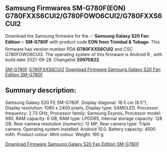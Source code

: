 <h2>Samsung Firmwares SM-G780F(EON) G780FXXS6CUI2/G780FOWO6CUI2/G780FXXS6CUI2</h2>
Download the Samsung firmware for the ✅ <strong>Samsung Galaxy S20 Fan Edition </strong> ⭐ <strong>SM-G780F</strong> with product code <strong>EON</strong> <strong> from Trinidad & Tobago</strong>. This firmware has version number PDA <strong>G780FXXS6CUI2</strong> and CSC G780FOWO6CUI2. The operating system of this firmware is Android R , with build date 2021-09-28. Changelist <strong>20970822</strong>.


[SM-G780F](https://samfirm.shop/samsung/model/SM-G780F)
[G780FXXS6CUI2](https://samfirm.shop/samsung/pda/G780FXXS6CUI2)
[Download Firmware Samsung Galaxy S20 Fan Edition SM-G780F](https://samfirm.shop/samsung/firmware/459973)
<h2>Summary description:</h2>
<p>Samsung Galaxy S20 FE SM-G780F. Display diagonal: 16.5 cm (6.5"), Display resolution: 1080 x 2400 pixels, Display type: SAMOLED. Processor frequency: 2.73 GHz, Processor family: Samsung Exynos, Processor model: 990. RAM capacity: 6 GB, RAM type: LPDDR5, Internal storage capacity: 128 GB. Rear camera resolution (numeric): 12 MP, Rear camera type: Triple camera. Operating system installed: Android 10.0. Battery capacity: 4500 mAh. Product colour: Mint colour. Weight: 190 g</p>


[Download Firmware Samsung Galaxy S20 Fan Edition SM-G780F](https://samfirm.shop/samsung/firmware/459973)
